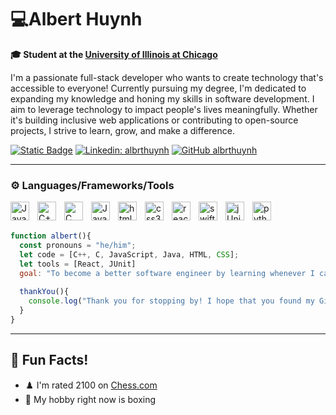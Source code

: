 # 💻Albert Huynh

**🎓 Student at the [University of Illinois at Chicago](https://www.uic.edu/)**

I'm a passionate full-stack developer who wants to create technology that's accessible to everyone! Currently pursuing my degree, I'm dedicated to expanding my knowledge and honing my skills in software development. I aim to leverage technology to impact people's lives meaningfully. Whether it's building inclusive web applications or contributing to open-source projects, I strive to learn, grow, and make a difference.

[![Static Badge](https://img.shields.io/badge/albrthuynh-grey?style=flat-square&logo=instagram&labelColor=white)](https://www.instagram.com/albert_huynhhh/)
[![Linkedin: albrthuynh](https://img.shields.io/badge/-albrthuynh-blue?style=flat-square&logo=Linkedin&logoColor=white&link=https://www.linkedin.com/in/thaianebraga/)](https://www.linkedin.com/in/albrthuynh/)
[![GitHub albrthuynh](https://img.shields.io/github/followers/albrthuynh?label=follow&style=social)](https://github.com/albrthuynh)

---
### ⚙️ Languages/Frameworks/Tools
<img align = "left" alt="Java" width="30px" style="padding-right:10px;" src="https://cdn.jsdelivr.net/gh/devicons/devicon/icons/java/java-original.svg"/> 
<img align = "left" alt="C++" width ="30px" style="padding-right:10px;" src="https://cdn.jsdelivr.net/gh/devicons/devicon@latest/icons/cplusplus/cplusplus-original.svg" /> 
<img align = "left" alt="C" width ="30px" style="padding-right:10px;" src="https://cdn.jsdelivr.net/gh/devicons/devicon@latest/icons/c/c-original.svg" />
<img align = "left" alt="JavaScript" width ="30px" style="padding-right:10px;" src="https://cdn.jsdelivr.net/gh/devicons/devicon@latest/icons/javascript/javascript-original.svg" />
<img align = "left" alt="html5" width ="30px" style="padding-right:10px;" src="https://cdn.jsdelivr.net/gh/devicons/devicon@latest/icons/html5/html5-original-wordmark.svg" />
<img align = "left" alt="css3" width ="30px" style="padding-right:10px;" src="https://cdn.jsdelivr.net/gh/devicons/devicon@latest/icons/css3/css3-original-wordmark.svg" />
<img align = "left" alt="react" width ="30px" style="padding-right:10px;" src="https://cdn.jsdelivr.net/gh/devicons/devicon@latest/icons/react/react-original-wordmark.svg" />
<img align = "left" alt="swift" width ="30px" style="padding-right:10px;" src="https://cdn.jsdelivr.net/gh/devicons/devicon@latest/icons/swift/swift-original.svg" />
<img align = "left" alt="jUnit" width ="30px" style="padding-right:10px;" src="https://cdn.jsdelivr.net/gh/devicons/devicon@latest/icons/junit/junit-plain-wordmark.svg" />
<img align = "left" alt="python" width ="30px" style="padding-right:10px;" src="https://cdn.jsdelivr.net/gh/devicons/devicon@latest/icons/python/python-original.svg" />
<br/> <br/>


```javascript
function albert(){
  const pronouns = "he/him";
  let code = [C++, C, JavaScript, Java, HTML, CSS];
  let tools = [React, JUnit]
  goal: "To become a better software engineer by learning whenever I can, and developing my skills as much as possible"
  
  thankYou(){
    console.log("Thank you for stopping by! I hope that you found my GitHub interesting. Consider following me if you want 😊");
  }
}
```
---
## 🎉 Fun Facts!

- ♟️ I'm rated 2100 on [Chess.com](https://www.chess.com)
- 🥊 My hobby right now is boxing



<!--
**albrthuynh/albrthuynh** is a ✨ _special_ ✨ repository because its `README.md` (this file) appears on your GitHub profile.

Here are some ideas to get you started:

- 🔭 I’m currently working on ...
- 🌱 I’m currently learning ...
- 👯 I’m looking to collaborate on ...
- 🤔 I’m looking for help with ...
- 💬 Ask me about ...
- 📫 How to reach me: ...
- 😄 Pronouns: ...
- ⚡ Fun fact: ...
-->
